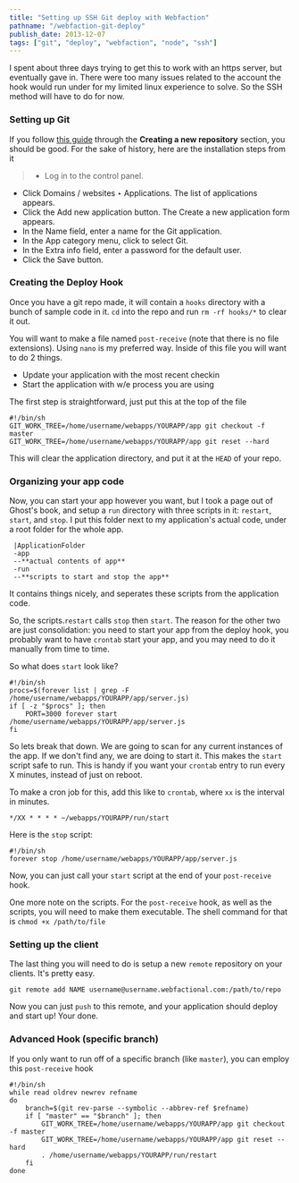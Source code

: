 ```yaml
---
title: "Setting up SSH Git deploy with Webfaction"
pathname: "/webfaction-git-deploy"
publish_date: 2013-12-07
tags: ["git", "deploy", "webfaction", "node", "ssh"]
---
```


I spent about three days trying to get this to work with an https server, but eventually gave in. There were too many issues related to the account the hook would run under for my limited linux experience to solve. So the SSH method will have to do for now.

### Setting up Git

If you follow [this guide](http://docs.webfaction.com/software/git.html) through the **Creating a new repository** section, you should be good. For the sake of history, here are the installation steps from it

> - Log in to the control panel.

- Click Domains / websites ‣ Applications. The list of applications appears.
- Click the Add new application button. The Create a new application form appears.
- In the Name field, enter a name for the Git application.
- In the App category menu, click to select Git.
- In the Extra info field, enter a password for the default user.
- Click the Save button.

### Creating the Deploy Hook

Once you have a git repo made, it will contain a `hooks` directory with a bunch of sample code in it. `cd` into the repo and run `rm -rf hooks/*` to clear it out.

You will want to make a file named `post-receive` (note that there is no file extensions). Using `nano` is my preferred way. Inside of this file you will want to do 2 things.

- Update your application with the most recent checkin
- Start the application with w/e process you are using

The first step is straightforward, just put this at the top of the file

    #!/bin/sh
    GIT_WORK_TREE=/home/username/webapps/YOURAPP/app git checkout -f master
    GIT_WORK_TREE=/home/username/webapps/YOURAPP/app git reset --hard
    

This will clear the application directory, and put it at the `HEAD` of your repo.

### Organizing your app code

Now, you can start your app however you want, but I took a page out of Ghost's book, and setup a `run` directory with three scripts in it: `restart`, `start`, and `stop`. I put this folder next to my application's actual code, under a root folder for the whole app.

     |ApplicationFolder
     -app
     --**actual contents of app**
     -run
     --**scripts to start and stop the app**
    

It contains things nicely, and seperates these scripts from the application code.

So, the scripts.`restart` calls `stop` then `start`. The reason for the other two are just consolidation: you need to start your app from the deploy hook, you probably want to have `crontab` start your app, and you may need to do it manually from time to time.

So what does `start` look like?

    #!/bin/sh
    procs=$(forever list | grep -F /home/username/webapps/YOURAPP/app/server.js)
    if [ -z "$procs" ]; then
        PORT=3000 forever start /home/username/webapps/YOURAPP/app/server.js
    fi
    

So lets break that down. We are going to scan for any current instances of the app. If we don't find any, we are doing to start it. This makes the `start` script safe to run. This is handy if you want your `crontab` entry to run every X minutes, instead of just on reboot.

To make a cron job for this, add this like to `crontab`, where `xx` is the interval in minutes.

    */XX * * * * ~/webapps/YOURAPP/run/start
    

Here is the `stop` script:

    #!/bin/sh
    forever stop /home/username/webapps/YOURAPP/app/server.js
    

Now, you can just call your `start` script at the end of your `post-receive` hook.

One more note on the scripts. For the `post-receive` hook, as well as the scripts, you will need to make them executable. The shell command for that is `chmod +x /path/to/file`

### Setting up the client

The last thing you will need to do is setup a new `remote` repository on your clients. It's pretty easy.

    git remote add NAME username@username.webfactional.com:/path/to/repo
    

Now you can just `push` to this remote, and your application should deploy and start up! Your done.

### Advanced Hook (specific branch)

If you only want to run off of a specific branch (like `master`), you can employ this `post-receive` hook

    #!/bin/sh
    while read oldrev newrev refname
    do
        branch=$(git rev-parse --symbolic --abbrev-ref $refname)
        if [ "master" == "$branch" ]; then
            GIT_WORK_TREE=/home/username/webapps/YOURAPP/app git checkout -f master
    	    GIT_WORK_TREE=/home/username/webapps/YOURAPP/app git reset --hard
    	    . /home/username/webapps/YOURAPP/run/restart
        fi
    done
    
